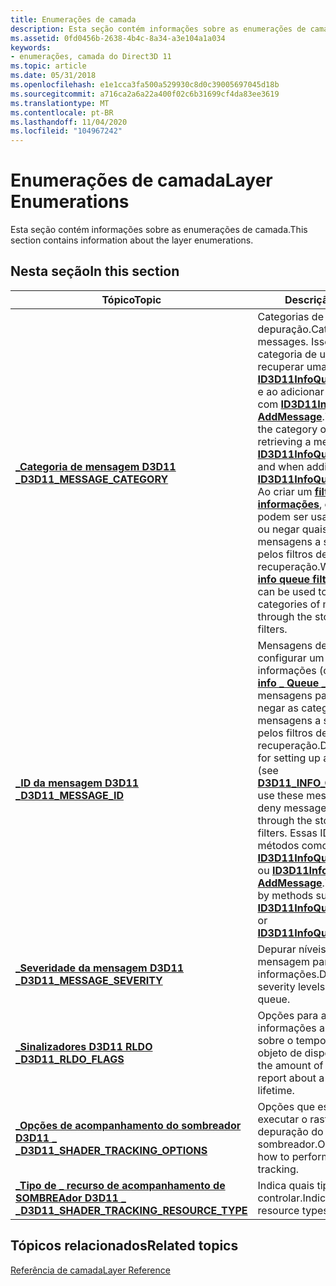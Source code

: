 ```yaml
---
title: Enumerações de camada
description: Esta seção contém informações sobre as enumerações de camada.
ms.assetid: 0fd0456b-2638-4b4c-8a34-a3e104a1a034
keywords:
- enumerações, camada do Direct3D 11
ms.topic: article
ms.date: 05/31/2018
ms.openlocfilehash: e1e1cca3fa500a529930c8d0c39005697045d18b
ms.sourcegitcommit: a716ca2a6a22a400f02c6b31699cf4da83ee3619
ms.translationtype: MT
ms.contentlocale: pt-BR
ms.lasthandoff: 11/04/2020
ms.locfileid: "104967242"
---
```

# <a name="layer-enumerations"></a><span data-ttu-id="ac841-104">Enumerações de camada</span><span class="sxs-lookup"><span data-stu-id="ac841-104">Layer Enumerations</span></span>

<span data-ttu-id="ac841-105">Esta seção contém informações sobre as enumerações de camada.</span><span class="sxs-lookup"><span data-stu-id="ac841-105">This section contains information about the layer enumerations.</span></span>


## <a name="in-this-section"></a><span data-ttu-id="ac841-106">Nesta seção</span><span class="sxs-lookup"><span data-stu-id="ac841-106">In this section</span></span>



| <span data-ttu-id="ac841-107">Tópico</span><span class="sxs-lookup"><span data-stu-id="ac841-107">Topic</span></span>                                                                                             | <span data-ttu-id="ac841-108">Descrição</span><span class="sxs-lookup"><span data-stu-id="ac841-108">Description</span></span>                                                                                                                                                                                                                                                                                                                                                                                                                                                                             |
|---------------------------------------------------------------------------------------------------|-----------------------------------------------------------------------------------------------------------------------------------------------------------------------------------------------------------------------------------------------------------------------------------------------------------------------------------------------------------------------------------------------------------------------------------------------------------------------------------------|
| [<span data-ttu-id="ac841-109">**\_Categoria de mensagem D3D11 \_**</span><span class="sxs-lookup"><span data-stu-id="ac841-109">**D3D11\_MESSAGE\_CATEGORY**</span></span>](/windows/desktop/api/D3D11SDKLayers/ne-d3d11sdklayers-d3d11_message_category)<br/>                             | <span data-ttu-id="ac841-110">Categorias de mensagens de depuração.</span><span class="sxs-lookup"><span data-stu-id="ac841-110">Categories of debug messages.</span></span> <span data-ttu-id="ac841-111">Isso identificará a categoria de uma mensagem ao recuperar uma mensagem com [**ID3D11InfoQueue:: GetMessage**](/windows/desktop/api/D3D11SDKLayers/nf-d3d11sdklayers-id3d11infoqueue-getmessage) e ao adicionar uma mensagem com [**ID3D11InfoQueue:: AddMessage**](/windows/desktop/api/D3D11SDKLayers/nf-d3d11sdklayers-id3d11infoqueue-addmessage).</span><span class="sxs-lookup"><span data-stu-id="ac841-111">This will identify the category of a message when retrieving a message with [**ID3D11InfoQueue::GetMessage**](/windows/desktop/api/D3D11SDKLayers/nf-d3d11sdklayers-id3d11infoqueue-getmessage) and when adding a message with [**ID3D11InfoQueue::AddMessage**](/windows/desktop/api/D3D11SDKLayers/nf-d3d11sdklayers-id3d11infoqueue-addmessage).</span></span> <span data-ttu-id="ac841-112">Ao criar um [**filtro de fila de informações**](/windows/desktop/api/D3D11SDKLayers/ns-d3d11sdklayers-d3d11_info_queue_filter), esses valores podem ser usados para permitir ou negar quaisquer categorias de mensagens a serem passadas pelos filtros de armazenamento e recuperação.</span><span class="sxs-lookup"><span data-stu-id="ac841-112">When creating an [**info queue filter**](/windows/desktop/api/D3D11SDKLayers/ns-d3d11sdklayers-d3d11_info_queue_filter), these values can be used to allow or deny any categories of messages to pass through the storage and retrieval filters.</span></span><br/> |
| [<span data-ttu-id="ac841-113">**\_ID da mensagem D3D11 \_**</span><span class="sxs-lookup"><span data-stu-id="ac841-113">**D3D11\_MESSAGE\_ID**</span></span>](/windows/desktop/api/D3D11SDKLayers/ne-d3d11sdklayers-d3d11_message_id)<br/>                                         | <span data-ttu-id="ac841-114">Mensagens de depuração para configurar um filtro de fila de informações (consulte [**D3D11 \_ info \_ Queue \_ Filter**](/windows/desktop/api/D3D11SDKLayers/ns-d3d11sdklayers-d3d11_info_queue_filter)); Use essas mensagens para permitir ou negar as categorias de mensagens a serem passadas pelos filtros de armazenamento e recuperação.</span><span class="sxs-lookup"><span data-stu-id="ac841-114">Debug messages for setting up an info-queue filter (see [**D3D11\_INFO\_QUEUE\_FILTER**](/windows/desktop/api/D3D11SDKLayers/ns-d3d11sdklayers-d3d11_info_queue_filter)); use these messages to allow or deny message categories to pass through the storage and retrieval filters.</span></span> <span data-ttu-id="ac841-115">Essas IDs são usadas por métodos como [**ID3D11InfoQueue:: GetMessage**](/windows/desktop/api/D3D11SDKLayers/nf-d3d11sdklayers-id3d11infoqueue-getmessage) ou [**ID3D11InfoQueue:: AddMessage**](/windows/desktop/api/D3D11SDKLayers/nf-d3d11sdklayers-id3d11infoqueue-addmessage).</span><span class="sxs-lookup"><span data-stu-id="ac841-115">These IDs are used by methods such as [**ID3D11InfoQueue::GetMessage**](/windows/desktop/api/D3D11SDKLayers/nf-d3d11sdklayers-id3d11infoqueue-getmessage) or [**ID3D11InfoQueue::AddMessage**](/windows/desktop/api/D3D11SDKLayers/nf-d3d11sdklayers-id3d11infoqueue-addmessage).</span></span> <br/>                                                             |
| [<span data-ttu-id="ac841-116">**\_Severidade da mensagem D3D11 \_**</span><span class="sxs-lookup"><span data-stu-id="ac841-116">**D3D11\_MESSAGE\_SEVERITY**</span></span>](/windows/desktop/api/D3D11SDKLayers/ne-d3d11sdklayers-d3d11_message_severity)<br/>                             | <span data-ttu-id="ac841-117">Depurar níveis de severidade de mensagem para uma fila de informações.</span><span class="sxs-lookup"><span data-stu-id="ac841-117">Debug message severity levels for an information queue.</span></span><br/>                                                                                                                                                                                                                                                                                                                                                                                                                      |
| [<span data-ttu-id="ac841-118">**\_Sinalizadores D3D11 RLDO \_**</span><span class="sxs-lookup"><span data-stu-id="ac841-118">**D3D11\_RLDO\_FLAGS**</span></span>](/windows/desktop/api/D3D11SDKLayers/ne-d3d11sdklayers-d3d11_rldo_flags)<br/>                                         | <span data-ttu-id="ac841-119">Opções para a quantidade de informações a serem relatadas sobre o tempo de vida de um objeto de dispositivo.</span><span class="sxs-lookup"><span data-stu-id="ac841-119">Options for the amount of information to report about a device object's lifetime.</span></span><br/>                                                                                                                                                                                                                                                                                                                                                                                            |
| [<span data-ttu-id="ac841-120">**\_Opções de acompanhamento do sombreador D3D11 \_ \_**</span><span class="sxs-lookup"><span data-stu-id="ac841-120">**D3D11\_SHADER\_TRACKING\_OPTIONS**</span></span>](/windows/win32/api/d3d11sdklayers/ne-d3d11sdklayers-d3d11_shader_tracking_options)<br/>              | <span data-ttu-id="ac841-121">Opções que especificam como executar o rastreamento de depuração do sombreador.</span><span class="sxs-lookup"><span data-stu-id="ac841-121">Options that specify how to perform shader debug tracking.</span></span><br/>                                                                                                                                                                                                                                                                                                                                                                                                                   |
| [<span data-ttu-id="ac841-122">**\_Tipo de \_ recurso de acompanhamento de SOMBREAdor D3D11 \_ \_**</span><span class="sxs-lookup"><span data-stu-id="ac841-122">**D3D11\_SHADER\_TRACKING\_RESOURCE\_TYPE**</span></span>](/windows/desktop/api/D3D11SDKLayers/ne-d3d11sdklayers-d3d11_shader_tracking_resource_type)<br/> | <span data-ttu-id="ac841-123">Indica quais tipos de recursos controlar.</span><span class="sxs-lookup"><span data-stu-id="ac841-123">Indicates which resource types to track.</span></span><br/>                                                                                                                                                                                                                                                                                                                                                                                                                                     |



 

## <a name="related-topics"></a><span data-ttu-id="ac841-124">Tópicos relacionados</span><span class="sxs-lookup"><span data-stu-id="ac841-124">Related topics</span></span>

<dl> <dt>

[<span data-ttu-id="ac841-125">Referência de camada</span><span class="sxs-lookup"><span data-stu-id="ac841-125">Layer Reference</span></span>](d3d11-graphics-reference-d3d11-layer.md)
</dt> </dl>

 

 





